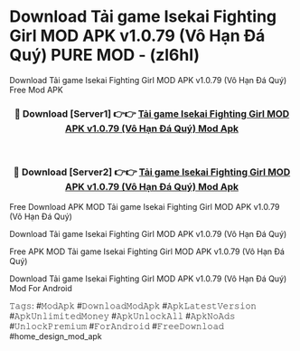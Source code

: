 # Download Tải game Isekai Fighting Girl MOD APK v1.0.79 (Vô Hạn Đá Quý) PURE MOD - (zl6hl)
Download Tải game Isekai Fighting Girl MOD APK v1.0.79 (Vô Hạn Đá Quý) Free Mod APK

<div align="center">
<h3>🔴 Download [Server1] 👉👉 <a href="https://apk-comot.site?title=Tải_game_Isekai_Fighting_Girl_MOD_APK_v1.0.79_(Vô_Hạn_Đá_Quý)">Tải game Isekai Fighting Girl MOD APK v1.0.79 (Vô Hạn Đá Quý) Mod Apk</a></h3><br>

<h3>🔴 Download [Server2] 👉👉 <a href="https://apk-comot.site?title=Tải_game_Isekai_Fighting_Girl_MOD_APK_v1.0.79_(Vô_Hạn_Đá_Quý)">Tải game Isekai Fighting Girl MOD APK v1.0.79 (Vô Hạn Đá Quý) Mod Apk</a></h3>
</div>


Free Download APK MOD Tải game Isekai Fighting Girl MOD APK v1.0.79 (Vô Hạn Đá Quý)

Download Tải game Isekai Fighting Girl MOD APK v1.0.79 (Vô Hạn Đá Quý) 

Free APK MOD Tải game Isekai Fighting Girl MOD APK v1.0.79 (Vô Hạn Đá Quý) 

Download Tải game Isekai Fighting Girl MOD APK v1.0.79 (Vô Hạn Đá Quý) Mod For Android

𝚃𝚊𝚐𝚜: #𝙼𝚘𝚍𝙰𝚙𝚔 #𝙳𝚘𝚠𝚗𝚕𝚘𝚊𝚍𝙼𝚘𝚍𝙰𝚙𝚔 #𝙰𝚙𝚔𝙻𝚊𝚝𝚎𝚜𝚝𝚅𝚎𝚛𝚜𝚒𝚘𝚗 #𝙰𝚙𝚔𝚄𝚗𝚕𝚒𝚖𝚒𝚝𝚎𝚍𝙼𝚘𝚗𝚎𝚢 #𝙰𝚙𝚔𝚄𝚗𝚕𝚘𝚌𝚔𝙰𝚕𝚕 #𝙰𝚙𝚔𝙽𝚘𝙰𝚍𝚜 #𝚄𝚗𝚕𝚘𝚌𝚔𝙿𝚛𝚎𝚖𝚒𝚞𝚖 #𝙵𝚘𝚛𝙰𝚗𝚍𝚛𝚘𝚒𝚍 #𝙵𝚛𝚎𝚎𝙳𝚘𝚠𝚗𝚕𝚘𝚊𝚍 #home_design_mod_apk